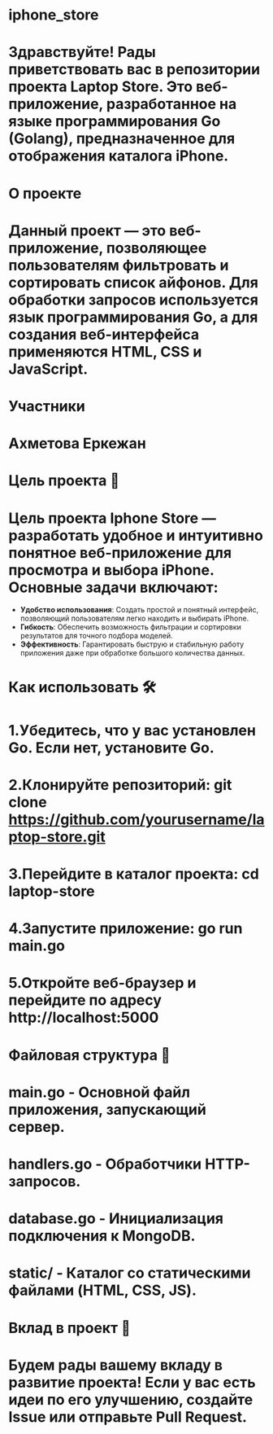 # iphone_store
# Здравствуйте! Рады приветствовать вас в репозитории проекта Laptop Store. Это веб-приложение, разработанное на языке программирования Go (Golang), предназначенное для отображения каталога iPhone.
# О проекте
# Данный проект — это веб-приложение, позволяющее пользователям фильтровать и сортировать список айфонов. Для обработки запросов используется язык программирования Go, а для создания веб-интерфейса применяются HTML, CSS и JavaScript.
# Участники
# Ахметова Еркежан
# Цель проекта 🚀
# Цель проекта Iphone Store — разработать удобное и интуитивно понятное веб-приложение для просмотра и выбора iPhone. Основные задачи включают:

- **Удобство использования**: Создать простой и понятный интерфейс, позволяющий пользователям легко находить и выбирать iPhone.  
- **Гибкость**: Обеспечить возможность фильтрации и сортировки результатов для точного подбора моделей.  
- **Эффективность**: Гарантировать быструю и стабильную работу приложения даже при обработке большого количества данных.

# Как использовать 🛠️
# 1.Убедитесь, что у вас установлен Go. Если нет, установите Go.
# 2.Клонируйте репозиторий: git clone https://github.com/yourusername/laptop-store.git
# 3.Перейдите в каталог проекта: cd laptop-store
# 4.Запустите приложение: go run main.go
# 5.Откройте веб-браузер и перейдите по адресу http://localhost:5000

# Файловая структура 📂
# main.go - Основной файл приложения, запускающий сервер.
# handlers.go - Обработчики HTTP-запросов.
# database.go - Инициализация подключения к MongoDB.
# static/ - Каталог со статическими файлами (HTML, CSS, JS).

# Вклад в проект 🤝
# Будем рады вашему вкладу в развитие проекта! Если у вас есть идеи по его улучшению, создайте Issue или отправьте Pull Request.
